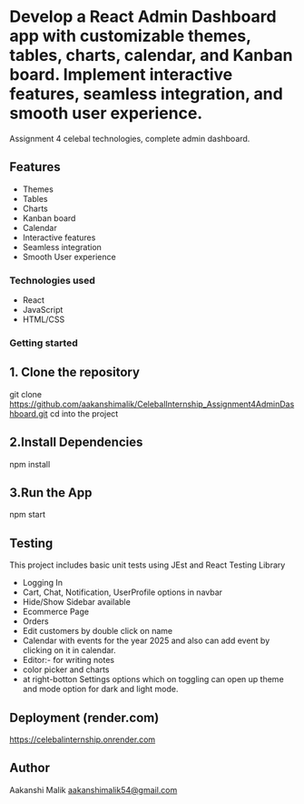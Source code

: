 # Develop a React Admin Dashboard app with customizable themes, tables, charts, calendar, and Kanban board. Implement interactive features, seamless integration, and smooth user experience.

Assignment 4 celebal technologies, complete admin dashboard.

## Features
  - Themes
  - Tables
  - Charts
  - Kanban board
  - Calendar
  - Interactive features
  - Seamless integration
  - Smooth User experience
  
### Technologies used
  - React
  - JavaScript
  - HTML/CSS
 
### Getting started
## 1. Clone the repository
   git clone
   https://github.com/aakanshimalik/CelebalInternship_Assignment4AdminDashboard.git
   cd into the project

## 2.Install Dependencies
   npm install

## 3.Run the App
   npm start


## Testing

 This project includes basic unit tests using JEst and React Testing Library
 - Logging In
 - Cart, Chat, Notification, UserProfile options in navbar
 - Hide/Show Sidebar available
 - Ecommerce Page
 - Orders
 - Edit customers by double click on name
 - Calendar with events for the year 2025 and also can add event by clicking on it in calendar.
 - Editor:- for writing notes
 - color picker and charts
 - at right-botton Settings options which on toggling can open up theme and mode option for dark and light mode.


## Deployment (render.com)
  https://celebalinternship.onrender.com

## Author
  Aakanshi Malik
  aakanshimalik54@gmail.com
